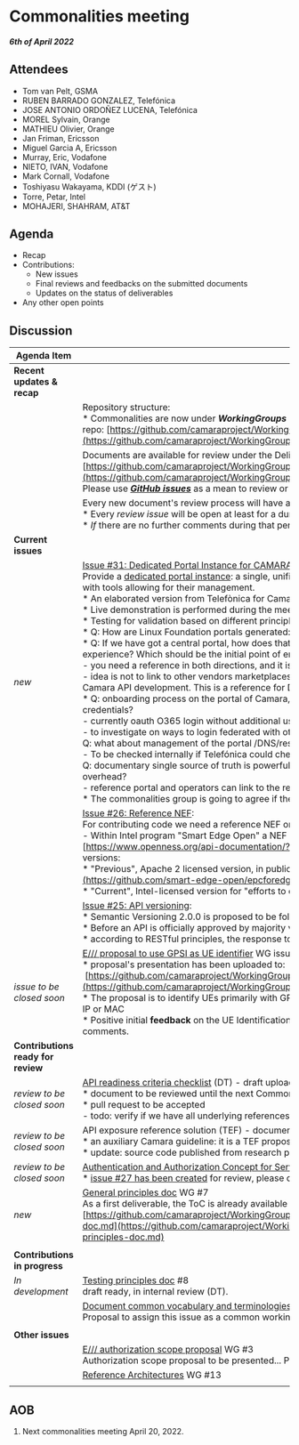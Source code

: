 # Commonalities meeting

#### *6th of April 2022*

## Attendees

* Tom van Pelt, GSMA
* RUBEN BARRADO GONZALEZ, Telefónica
* JOSE ANTONIO ORDOÑEZ LUCENA, Telefónica
* MOREL Sylvain, Orange
* MATHIEU Olivier, Orange
* Jan Friman, Ericsson
* Miguel Garcia A, Ericsson
* Murray, Eric, Vodafone
* NIETO, IVAN, Vodafone
* Mark Cornall, Vodafone
* Toshiyasu Wakayama, KDDI (ゲスト)
* Torre, Petar, Intel
* MOHAJERI, SHAHRAM, AT&T

## Agenda

* Recap
* Contributions:
    * New issues
    * Final reviews and feedbacks on the submitted documents
    * Updates on the status of deliverables
* Any other open points

## Discussion

| Agenda Item | Description |
| ----------- | ----------- |
| **Recent updates & recap** |  |
|  | Repository structure:<br>\* Commonalities are now under <i>**WorkingGroups**</i> repo: [https://github.com/camaraproject/WorkingGroups/tree/main/Commonalities](https://github.com/camaraproject/WorkingGroups/tree/main/Commonalities) |
|  | Documents are available for review under the Deliverables directory:<br>[https://github.com/camaraproject/WorkingGroups/blob/main/Commonalities/documentation/Deliverables/](https://github.com/camaraproject/WorkingGroups/blob/main/Commonalities/documentation/Deliverables/)<br>Please use [***GitHub issues***](https://github.com/camaraproject/WorkingGroups/issues?q=is%3Aissue+is%3Aopen+label%3Acommonalities) as a mean to review or verify the status of each deliverable. |
|  | Every new document's review process will have a dedicated GitHub issue:<br>\* Every *review issue* will be open at least for a duration of **4 weeks**.<br>\* *If* there are no further comments during that period we consider the document as <b>*final*</b> and <b>*accepted*</b> by the working group. |
| **Current issues** |  |
| *new* | [Issue #31: Dedicated Portal Instance for CAMARA](https://github.com/camaraproject/WorkingGroups/issues/31):<br>Provide a [dedicated portal instance](https://github.com/camaraproject/WorkingGroups/blob/main/Commonalities/documentation/Deliverables/API%20Portal%20Capabilities.pdf): a single, unified portal instance for the entire project, hosting the different APIs developed and with tools allowing for their management.<br>\* An elaborated version from Telefònica for Camara is presented.<br>\* Live demonstration is performed during the meeting.<br>\* Testing for validation based on different principles is possible.<br>\* Q: How are Linux Foundation portals generated: to be verified - TODO<br>\* Q: If we have got a central portal, how does that link to API from specific vendors? How to create a consistency in dev experience? Which should be the initial point of entry for developers?<br>\- you need a reference in both directions\, and it is beneficial to have them in the portal<br>\- idea is not to link to other vendors marketplaces\, not going to replace them\, but provide a central point of reference and for Camara API development\. This is a reference for Devs on what is available from Camara<br>\* Q: onboarding process on the portal of Camara, but if particular onboarding comes from another MNO, can we federate credentials?<br>\- currently oauth O365 login without additional user creation\, or account creation for external users<br>\- to investigate on ways to login federated with other companies \- TODO<br>Q: what about management of the portal /DNS/resources/IDM - who would do that?<br>\- To be checked internally if Telefónica could check and what would be the commitment level \- TODO <br>Q: documentary single source of truth is powerful, but on trust level / authorization is there a need to introduce this security overhead?<br>\- reference portal and operators can link to the reference portal\, it is most important to have updated information\.<br>\* The commonalities group is going to agree if there is a need for this portal. |
|  | [Issue #26: Reference NEF](https://github.com/camaraproject/WorkingGroups/issues/26):<br>For contributing code we need a reference NEF on which the code can be based.<br>\- Within Intel program "Smart Edge Open" a NEF complete with minimum features\, implementing API\+schema [https://www.openness.org/api-documentation/?api=nef](https://www.openness.org/api-documentation/?api=nef) , in two versions:<br>\* "Previous", Apache 2 licensed version, in public repository [https://github.com/smart-edge-open/epcforedge](https://github.com/smart-edge-open/epcforedge)<br>\* "Current", Intel-licensed version for "efforts to develop and distribute solutions running on Intel-based products". |
|  | [Issue #25: API versioning](https://github.com/camaraproject/WorkingGroups/issues/25):<br>\* Semantic Versioning 2.0.0 is proposed to be followed<br>\* Before an API is officially approved by majority vote in the working group, the version should be < 1.0<br>\* according to RESTful principles, the response to a deprecated API URL should indicate links where the client can go next |
| *issue to be closed soon* | [E/// proposal to use GPSI as UE identifier](https://github.com/camaraproject/rep_main/issues/36) WG issue #4<br>\* proposal's presentation has been uploaded to:<br> [https://github.com/camaraproject/WorkingGroups/blob/main/Commonalities/documentation/Deliverables/UE%20identifiers.pptx](https://github.com/camaraproject/WorkingGroups/blob/main/Commonalities/documentation/Deliverables/UE%20identifiers.pptx)<br>\* The proposal is to identify UEs primarily with GPSI (in any existing format either MSISDN or ext identifier) and optionally with UE IP or MAC<br>\* Positive initial **feedback** on the UE Identification proposal presented by E/// in the relevant issue, please provide further comments. |
| **Contributions ready for review** |  |
| *review to be closed soon* | [API readiness criteria checklist](https://github.com/camaraproject/WorkingGroups/blob/main/Commonalities/documentation/Deliverables/API-Readiness-Checklist.md) (DT) - draft uploaded by DT on Jan 26, [GitHub issue](https://github.com/camaraproject/rep_main/issues/35) #5<br>\* document to be reviewed until the next Commonalities meeting<br>\* pull request to be accepted<br>\- todo: verify if we have all underlying references for security & privacy principles |
| *review to be closed soon* | API exposure reference solution (TEF) - document for review (Feb 4), [GitHub issue](https://github.com/camaraproject/rep_main/issues/41) #1<br>\* an auxiliary Camara guideline: it is a TEF proposal for partners interested in examples of exposing with CAPIF<br>\* update: source code published from research project |
| *review to be closed soon* | [Authentication and Authorization Concept for Service APIs](https://github.com/camaraproject/WorkingGroups/blob/main/Commonalities/documentation/Deliverables/CAMARA-AuthN-AuthZ-Concept.md)<br>\* [issue #27 has been created](https://github.com/camaraproject/WorkingGroups/issues/27) for review, please do not hesitate to post comments and reviews! |
| *new* | [General principles doc](https://github.com/camaraproject/rep_main/issues/29) WG #7<br>As a first deliverable, the ToC is already available at:<br>[https://github.com/camaraproject/WorkingGroups/blob/main/Commonalities/documentation/Deliverables/General-principles-doc.md](https://github.com/camaraproject/WorkingGroups/blob/main/Commonalities/documentation/Deliverables/General-principles-doc.md) |
|  |  |
| **Contributions in progress** |  |
| *In development* | [Testing principles doc](https://github.com/camaraproject/rep_main/issues/28) #8<br>draft ready, in internal review (DT). |
|  | [Document common vocabulary and terminologies across API families => Standard resources description](https://github.com/camaraproject/rep_main/issues/24) WG#10<br>Proposal to assign this issue as a common working group task -> open GLOSSARY |
|  |  |
| **Other issues** |  |
|  | [E/// authorization scope proposal](https://github.com/camaraproject/rep_main/issues/37) WG #3<br>Authorization scope proposal to be presented... Possibly synergy with the auth. concept (WG #27). |
|  | [Reference Architectures](https://github.com/camaraproject/WorkingGroups/issues/13) WG #13 |
|  |  |

## AOB

1. Next commonalities meeting April 20, 2022.